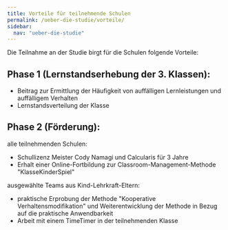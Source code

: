 ```yaml
---
title: Vorteile für teilnehmende Schulen
permalink: /ueber-die-studie/vorteile/
sidebar:
  nav: "ueber-die-studie"
---
```


Die Teilnahme an der Studie birgt für die Schulen folgende Vorteile:

## Phase 1 (Lernstandserhebung der 3. Klassen):
- Beitrag zur Ermittlung der Häufigkeit von auffälligen Lernleistungen und auffälligem Verhalten
- Lernstandsverteilung der Klasse

## Phase 2 (Förderung):
alle teilnehmenden Schulen:
- Schullizenz Meister Cody Namagi und Calcularis für 3 Jahre
- Erhalt einer Online-Fortbildung zur Classroom-Management-Methode "KlasseKinderSpiel"

ausgewählte Teams aus Kind-Lehrkraft-Eltern: 
- praktische Erprobung der Methode "Kooperative Verhaltensmodifikation" und Weiterentwicklung der Methode in Bezug auf die praktische Anwendbarkeit
- Arbeit mit einem TimeTimer in der teilnehmenden Klasse
